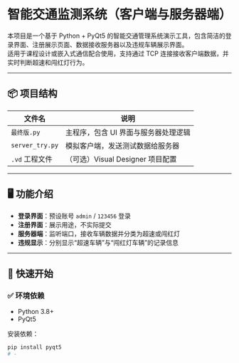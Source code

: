 # 智能交通监测系统（客户端与服务器端）

本项目是一个基于 Python + PyQt5 的智能交通管理系统演示工具，包含简洁的登录界面、注册展示页面、数据接收服务器以及违规车辆展示界面。  
适用于课程设计或嵌入式通信配合使用，支持通过 TCP 连接接收客户端数据，并实时判断超速和闯红灯行为。

---

## 📦 项目结构

| 文件名            | 说明 |
|-------------------|------|
| `最终版.py`        | 主程序，包含 UI 界面与服务器处理逻辑 |
| `server_try.py`   | 模拟客户端，发送测试数据给服务器 |
| `.vd` 工程文件     | （可选）Visual Designer 项目配置 |

---

## 🖥️ 功能介绍

- **登录界面**：预设账号 `admin` / `123456` 登录
- **注册界面**：展示用途，不实际提交
- **服务器端**：监听端口，接收车辆数据并分类为超速或闯红灯
- **违规显示**：分别显示“超速车辆”与“闯红灯车辆”的记录信息

---

## 🚀 快速开始

### ✅ 环境依赖

- Python 3.8+
- PyQt5

安装依赖：
```bash
pip install pyqt5
# -

